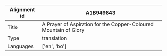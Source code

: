 |Alignment id | A1B949843
| --- | --- 
|Title | A Prayer of Aspiration for the Copper-Coloured Mountain of Glory 
|Type | translation
|Languages | ['en', 'bo']